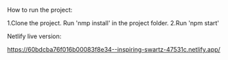 How to run the project:

1.Clone the project. Run 'nmp install' in the project folder.
2.Run 'npm start'


Netlify live version:

https://60bdcba76f016b00083f8e34--inspiring-swartz-47531c.netlify.app/